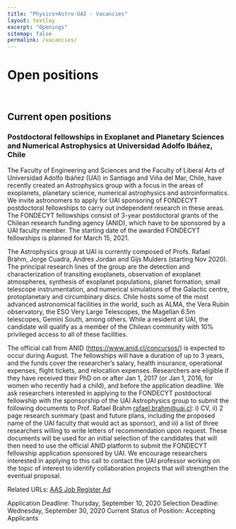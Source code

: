 ```yaml
---
title: "Physics+Astro-UAI - Vacancies"
layout: textlay
excerpt: "Openings"
sitemap: false
permalink: /vacancies/
---
```


# Open positions
<br>

## Current open positions

### Postdoctoral fellowships in Exoplanet and Planetary Sciences and Numerical Astrophysics at Universidad Adolfo Ibáñez, Chile

The Faculty of Engineering and Sciences and the Faculty of Liberal Arts of Universidad Adolfo Ibáñez (UAI) in Santiago and Viña del Mar, Chile, have recently created an Astrophysics group with a focus in the areas of exoplanets, planetary science, numerical astrophysics and astroinformatics. We invite astronomers to apply for UAI sponsoring of FONDECYT postdoctoral fellowships to carry out independent research in these areas. The FONDECYT fellowships consist of 3-year postdoctoral grants of the Chilean research funding agency (ANID), which have to be sponsored by a UAI faculty member. The starting date of the awarded FONDECYT fellowships is planned for March 15, 2021. 

The Astrophysics group at UAI is currently composed of Profs. Rafael Brahm, Jorge Cuadra, Andres Jordan and Gijs Mulders (starting Nov 2020). The principal research lines of the group are the detection and characterization of transiting exoplanets, observation of exoplanet atmospheres, synthesis of exoplanet populations, planet formation, small telescope instrumentation, and numerical simulations of the Galactic centre, protoplanetary and circumbinary discs. Chile hosts some of the most advanced astronomical facilities in the world, such as ALMA, the Vera Rubin observatory, the ESO Very Large Telescopes, the Magellan 6.5m telescopes, Gemini South, among others. While a resident at UAI, the candidate will qualify as a member of the Chilean community with 10% privileged access to all of these facilities. 

The official call from ANID (https://www.anid.cl/concursos/) is expected to occur during August. The fellowships will have a duration of up to 3 years, and the funds cover the researcher’s salary, health insurance, operational expenses, flight tickets, and relocation expenses. Researchers are eligible if they have received their PhD on or after Jan 1, 2017 (or Jan 1, 2016, for women who recently had a child), and before the application deadline. We ask researchers interested in applying to the FONDECYT postdoctoral fellowship with the sponsorship of the UAI Astrophysics group to submit the following documents to Prof. Rafael Brahm <rafael.brahm@uai.cl>: i) CV, ii) 2 page research summary (past and future plans, including the proposed name of the UAI faculty that would act as sponsor), and iii) a list of three researchers willing to write letters of recommendation upon request. These documents will be used for an initial selection of the candidates that will then need to use the official ANID platform to submit the FONDECYT fellowship application sponsored by UAI. We encourage researchers interested in applying to this call to contact the UAI professor working on the topic of interest to identify collaboration projects that will strengthen the eventual proposal.

Related URLs: [AAS Job Register Ad](https://jobregister.aas.org/ad/a30cb4a6)

Application Deadline: Thursday, September 10, 2020
Selection Deadline: Wednesday, September 30, 2020
Current Status of Position: Accepting Applicants

<!--
### Applications for PhD and Postdoc positions
If you are interested in working with us as a PhD student or postdoc, please send me an [email](mailto:milan.allan@gmail.com). State briefly why you are interested and attach a CV, including information about the grades you had as an undergraduate. No need for a separate cover letter or certificates. **Important**: please insert _"Application PhD"_ or _"Application Postdoc"_ in the subject line. If you are applying to a specific advertisement, note this in your email.

There are  postdoc scholarship available.  I'd be happy to support you after you apply to our group. Take a look at the [veni fellowship](http://www.nwo.nl/en/funding/our-funding-instruments/nwo/innovational-research-incentives-scheme/veni/index.html) or the [Marie Curie fellowship](http://ec.europa.eu/research/mariecurieactions/about-msca/actions/if/index_en.htm).

### Master projects for Leiden University students
If you are a Master student at Leiden University looking for a Master project, contact me (or any group member) per email or stop by my office.

### Bsc / Master students from elsewhere
If you are interested in pursuing a Master degree at Leiden University, see [mastersinleiden.nl](http://www.mastersinleiden.nl/programmes/physics/en/introduction). Sometimes, we take master students or summer interns if we get exceptional applicants (this usually means very good grades and a personal recommendation).


<figure>
<img src="{{ site.url }}{{ site.baseurl }}/images/picpic/Gallery/DSC_0696.jpg" width="95%">
</figure>

-->
